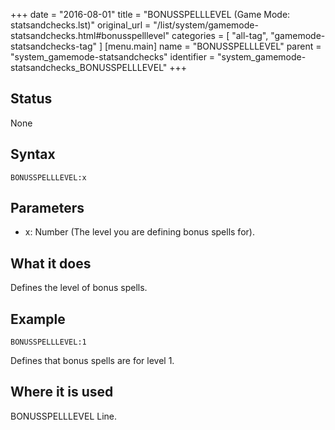 +++
date = "2016-08-01"
title = "BONUSSPELLLEVEL (Game Mode: statsandchecks.lst)"
original_url = "/list/system/gamemode-statsandchecks.html#bonusspelllevel"
categories = [ "all-tag", "gamemode-statsandchecks-tag" ]
[menu.main]
    name = "BONUSSPELLLEVEL"
    parent = "system_gamemode-statsandchecks"
    identifier = "system_gamemode-statsandchecks_BONUSSPELLLEVEL"
+++

## Status

None

## Syntax

`BONUSSPELLLEVEL:x`

## Parameters

-   x: Number (The level you are defining bonus
    spells for).



What it does
------------

Defines the level of bonus spells.

Example
-------

`BONUSSPELLLEVEL:1`

Defines that bonus spells are for level 1.

Where it is used
----------------

BONUSSPELLLEVEL Line.

